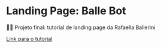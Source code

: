 <h1> Landing Page: Balle Bot </h1>

👨‍💻 Projeto final: tutorial de landing page da Rafaella Ballerini

<a href = "https://www.youtube.com/watch?v=llF6vD-RljE&t=1s"> Link para o tutorial </a>

